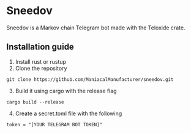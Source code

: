 # Sneedov

Sneedov is a Markov chain Telegram bot made with the Teloxide crate. 

## Installation guide

1. Install rust or rustup
2. Clone the repository
```
git clone https://github.com/ManiacalManufacturer/sneedov.git
```
3. Build it using cargo with the release flag
```
cargo build --release
```
4. Create a secret.toml file with the following
```
token = "[YOUR TELEGRAM BOT TOKEN]"
```
